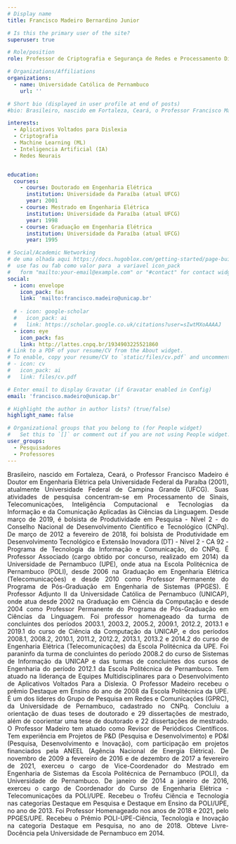 ```yaml
---
# Display name
title: Francisco Madeiro Bernardino Junior

# Is this the primary user of the site?
superuser: true

# Role/position
role: Professor de Criptografia e Segurança de Redes e Processamento Digital de Imagem.

# Organizations/Affiliations
organizations:
  - name: Universidade Católica de Pernambuco
    url: ''

# Short bio (displayed in user profile at end of posts)
#bio: Brasileiro, nascido em Fortaleza, Ceará, o Professor Francisco Madeiro é Doutor em Engenharia Elétrica pela Universidade Federal da Paraíba (2001), atualmente Universidade Federal de Campina Grande (UFCG). Suas atividades de pesquisa concentram-se em Processamento de Sinais, Telecomunicações, Inteligência Computacional e Tecnologias da Informação e da Comunicação Aplicadas às Ciências da Linguagem. Desde março de 2019, é bolsista de Produtividade em Pesquisa - Nível 2 - do Conselho Nacional de Desenvolvimento Científico e Tecnológico (CNPq). De março de 2012 a fevereiro de 2018, foi bolsista de Produtividade em Desenvolvimento Tecnológico e Extensão Inovadora (DT) - Nível 2 - CA 92 - Programa de Tecnologia da Informação e Comunicação, do CNPq. É Professor Associado (cargo obtido por concurso, realizado em 2014) da Universidade de Pernambuco (UPE), onde atua na Escola Politécnica de Pernambuco (POLI), desde 2006 na Graduação em Engenharia Elétrica (Telecomunicações) e desde 2010 como Professor Permanente do Programa de Pós-Graduação em Engenharia de Sistemas (PPGES). É Professor Adjunto II da Universidade Católica de Pernambuco (UNICAP), onde atua desde 2002 na Graduação em Ciência da Computação e desde 2004 como Professor Permanente do Programa de Pós-Graduação em Ciências da Linguagem. Foi professor homenageado da turma de concluintes dos períodos 2003.1, 2003.2, 2005.2, 2009.1, 2012.2, 2013.1 e 2019.1 do curso de Ciência da Computação da UNICAP, e dos períodos 2008.1, 2008.2, 2010.1, 2011.2, 2012.2, 2013.1, 2013.2 e 2014.2 do curso de Engenharia Elétrica (Telecomunicações) da Escola Politécnica da UPE. Foi paraninfo da turma de concluintes do período 2008.2 do curso de Sistemas de Informação da UNICAP e das turmas de concluintes dos cursos de Engenharia do período 2012.1 da Escola Politécnica de Pernambuco. Tem atuado na liderança de Equipes Multidisciplinares para o Desenvolvimento de Aplicativos Voltados Para a Dislexia. O Professor Madeiro recebeu o prêmio Destaque em Ensino do ano de 2008 da Escola Politécnica da UPE. É um dos líderes do Grupo de Pesquisa em Redes e Comunicações (GPRC), da Universidade de Pernambuco, cadastrado no CNPq. Concluiu a orientação de duas teses de doutorado e 29 dissertações de mestrado, além de coorientar uma tese de doutorado e 22 dissertações de mestrado. O Professor Madeiro tem atuado como Revisor de Periódicos Científicos. Tem experiência em Projetos de P&D (Pesquisa e Desenvolvimento) e PD&I (Pesquisa, Desenvolvimento e Inovação), com participação em projetos financiados pela ANEEL (Agência Nacional de Energia Elétrica). De novembro de 2009 a fevereiro de 2016 e de dezembro de 2017 a fevereiro de 2021, exerceu o cargo de Vice-Coordenador do Mestrado em Engenharia de Sistemas da Escola Politécnica de Pernambuco (POLI), da Universidade de Pernambuco. De janeiro de 2014 a janeiro de 2016, exerceu o cargo de Coordenador do Curso de Engenharia Elétrica - Telecomunicações da POLI/UPE. Recebeu o Troféu Ciência e Tecnologia nas categorias Destaque em Pesquisa e Destaque em Ensino da POLI/UPE, no ano de 2013. Foi Professor Homenageado nos anos de 2018 e 2021, pelo PPGES/UPE. Recebeu o Prêmio POLI-UPE-Ciência, Tecnologia e Inovação na categoria Destaque em Pesquisa, no ano de 2018. Obteve Livre-Docência pela Universidade de Pernambuco em 2014.

interests:
  - Aplicativos Voltados para Dislexia
  - Criptografia
  - Machine Learning (ML)
  - Inteligencia Artificial (IA)
  - Redes Neurais


education:
  courses:
    - course: Doutorado em Engenharia Elétrica
      institution: Universidade da Paraíba (atual UFCG)
      year: 2001
    - course: Mestrado em Engenharia Elétrica
      institution: Universidade da Paraíba (atual UFCG)
      year: 1998
    - course: Graduação em Engenharia Elétrica
      institution: Universidade da Paraíba (atual UFCG)
      year: 1995

# Social/Academic Networking
# de uma olhada aqui https://docs.hugoblox.com/getting-started/page-builder/#icons
#  use fas ou fab como valor para  a variavel icon_pack
#   form "mailto:your-email@example.com" or "#contact" for contact widget.
social:
  - icon: envelope
    icon_pack: fas
    link: 'mailto:francisco.madeiro@unicap.br'
 
  # - icon: google-scholar
  #   icon_pack: ai
  #   link: https://scholar.google.co.uk/citations?user=sIwtMXoAAAAJ
  - icon: eye
    icon_pack: fas
    link: http://lattes.cnpq.br/1934903225521860
# Link to a PDF of your resume/CV from the About widget.
# To enable, copy your resume/CV to `static/files/cv.pdf` and uncomment the lines below.
# - icon: cv
#   icon_pack: ai
#   link: files/cv.pdf

# Enter email to display Gravatar (if Gravatar enabled in Config)
email: 'francisco.madeiro@unicap.br'

# Highlight the author in author lists? (true/false)
highlight_name: false

# Organizational groups that you belong to (for People widget)
#   Set this to `[]` or comment out if you are not using People widget.
user_groups:
  - Pesquisadores
  - Professores
---
```

<div align="justify">
    Brasileiro, nascido em Fortaleza, Ceará, o Professor Francisco Madeiro é Doutor em Engenharia Elétrica pela Universidade Federal da Paraíba (2001), atualmente Universidade Federal de Campina Grande (UFCG). Suas atividades de pesquisa concentram-se em Processamento de Sinais, Telecomunicações, Inteligência Computacional e Tecnologias da Informação e da Comunicação Aplicadas às Ciências da Linguagem. Desde março de 2019, é bolsista de Produtividade em Pesquisa - Nível 2 - do Conselho Nacional de Desenvolvimento Científico e Tecnológico (CNPq). De março de 2012 a fevereiro de 2018, foi bolsista de Produtividade em Desenvolvimento Tecnológico e Extensão Inovadora (DT) - Nível 2 - CA 92 - Programa de Tecnologia da Informação e Comunicação, do CNPq. É Professor Associado (cargo obtido por concurso, realizado em 2014) da Universidade de Pernambuco (UPE), onde atua na Escola Politécnica de Pernambuco (POLI), desde 2006 na Graduação em Engenharia Elétrica (Telecomunicações) e desde 2010 como Professor Permanente do Programa de Pós-Graduação em Engenharia de Sistemas (PPGES). É Professor Adjunto II da Universidade Católica de Pernambuco (UNICAP), onde atua desde 2002 na Graduação em Ciência da Computação e desde 2004 como Professor Permanente do Programa de Pós-Graduação em Ciências da Linguagem. Foi professor homenageado da turma de concluintes dos períodos 2003.1, 2003.2, 2005.2, 2009.1, 2012.2, 2013.1 e 2019.1 do curso de Ciência da Computação da UNICAP, e dos períodos 2008.1, 2008.2, 2010.1, 2011.2, 2012.2, 2013.1, 2013.2 e 2014.2 do curso de Engenharia Elétrica (Telecomunicações) da Escola Politécnica da UPE. Foi paraninfo da turma de concluintes do período 2008.2 do curso de Sistemas de Informação da UNICAP e das turmas de concluintes dos cursos de Engenharia do período 2012.1 da Escola Politécnica de Pernambuco. Tem atuado na liderança de Equipes Multidisciplinares para o Desenvolvimento de Aplicativos Voltados Para a Dislexia. O Professor Madeiro recebeu o prêmio Destaque em Ensino do ano de 2008 da Escola Politécnica da UPE. É um dos líderes do Grupo de Pesquisa em Redes e Comunicações (GPRC), da Universidade de Pernambuco, cadastrado no CNPq. Concluiu a orientação de duas teses de doutorado e 29 dissertações de mestrado, além de coorientar uma tese de doutorado e 22 dissertações de mestrado. O Professor Madeiro tem atuado como Revisor de Periódicos Científicos. Tem experiência em Projetos de P&D (Pesquisa e Desenvolvimento) e PD&I (Pesquisa, Desenvolvimento e Inovação), com participação em projetos financiados pela ANEEL (Agência Nacional de Energia Elétrica). De novembro de 2009 a fevereiro de 2016 e de dezembro de 2017 a fevereiro de 2021, exerceu o cargo de Vice-Coordenador do Mestrado em Engenharia de Sistemas da Escola Politécnica de Pernambuco (POLI), da Universidade de Pernambuco. De janeiro de 2014 a janeiro de 2016, exerceu o cargo de Coordenador do Curso de Engenharia Elétrica - Telecomunicações da POLI/UPE. Recebeu o Troféu Ciência e Tecnologia nas categorias Destaque em Pesquisa e Destaque em Ensino da POLI/UPE, no ano de 2013. Foi Professor Homenageado nos anos de 2018 e 2021, pelo PPGES/UPE. Recebeu o Prêmio POLI-UPE-Ciência, Tecnologia e Inovação na categoria Destaque em Pesquisa, no ano de 2018. Obteve Livre-Docência pela Universidade de Pernambuco em 2014.
</div>